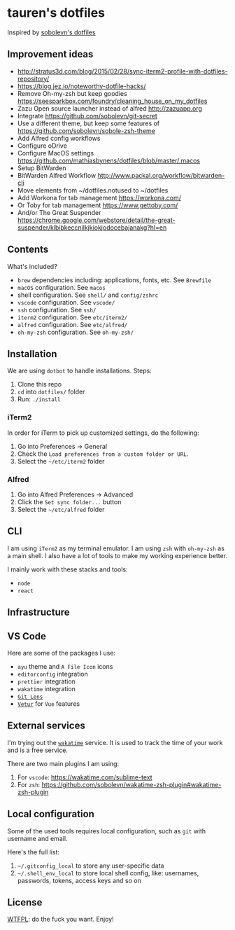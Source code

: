 # tauren's dotfiles

Inspired by [sobolevn's dotfiles](https://github.com/sobolevn/dotfiles)

## Improvement ideas

- http://stratus3d.com/blog/2015/02/28/sync-iterm2-profile-with-dotfiles-repository/
- https://blog.jez.io/noteworthy-dotfile-hacks/
- Remove Oh-my-zsh but keep goodies https://seesparkbox.com/foundry/cleaning_house_on_my_dotfiles
- Zazu Open source launcher instead of alfred http://zazuapp.org
- Integrate https://github.com/sobolevn/git-secret
- Use a different theme, but keep some features of https://github.com/sobolevn/sobole-zsh-theme
- Add Alfred config workflows
- Configure oDrive
- Configure MacOS settings https://github.com/mathiasbynens/dotfiles/blob/master/.macos
- Setup BitWarden
- BitWarden Alfred Workflow http://www.packal.org/workflow/bitwarden-cli
- Move elements from ~/dotfiles.notused to ~/dotfiles
- Add Workona for tab management https://workona.com/
- Or Toby for tab management https://www.gettoby.com/
- And/or The Great Suspender https://chrome.google.com/webstore/detail/the-great-suspender/klbibkeccnjlkjkiokjodocebajanakg?hl=en

## Contents

What's included?

- `brew` dependencies including: applications, fonts, etc. See `Brewfile`
- `macOS` configuration. See `macos`
- shell configuration. See `shell/` and `config/zshrc`
- `vscode` configuration. See `vscode/`
- `ssh` configuration. See `ssh/`
- `iterm2` configuration. See `etc/iterm2/`
- `alfred` configuration. See `etc/alfred/`
- `oh-my-zsh` configuration. See `oh-my-zsh/`

## Installation

We are using `dotbot` to handle installations. Steps:

1. Clone this repo
2. `cd` into `dotfiles/` folder
3. Run: `./install`

### iTerm2

In order for iTerm to pick up customized settings, do the following:

1. Go into Preferences -> General
1. Check the `Load preferences from a custom folder or URL`.
1. Select the `~/etc/iterm2` folder

### Alfred

1. Go into Alfred Preferences -> Advanced
1. Click the `Set sync folder...` button
1. Select the `~/etc/alfred` folder

## CLI

I am using `iTerm2` as my terminal emulator.
I am using `zsh` with `oh-my-zsh` as a main shell.
I also have a lot of tools to make my working experience better.

I mainly work with these stacks and tools:

- `node`
- `react`

## Infrastructure

<!--
TODO:
I try to containerize everything.
So `docker` is my main development and deployment tool.
You can install it from its [official site](https://docs.docker.com/docker-for-mac/) (`brew` [version](https://github.com/Homebrew/homebrew-core/blob/master/Formula/docker.rb) is also an option).

I prefer to use `edge` version of `docker`.
So, you will have to download it manually.

However, I also use several databases and other services locally:

- `postgresql` (with `postgis`)
- `mysql`
- `redis`
- `rabbitmq`
 -->

## VS Code

Here are some of the packages I use:

- `ayu` theme and `A File Icon` icons
- `editorconfig` integration
- `prettier` integration
- `wakatime` integration
- [`Git Lens`](https://github.com/eamodio/vscode-gitlens)
- [`Vetur`](https://github.com/vuejs/vetur) for `Vue` features

## External services

I'm trying out the [`wakatime`](https://wakatime.com/) service.
It is used to track the time of your work and is a free service.

There are two main plugins I am using:

1. For `vscode`: https://wakatime.com/sublime-text
2. For `zsh`: https://github.com/sobolevn/wakatime-zsh-plugin#wakatime-zsh-plugin

## Local configuration

Some of the used tools requires local configuration, such as `git` with username and email.

Here's the full list:

1. `~/.gitconfig_local` to store any user-specific data
2. `~/.shell_env_local` to store local shell config, like: usernames, passwords, tokens, access keys and so on

## License

[WTFPL](https://en.wikipedia.org/wiki/WTFPL): do the fuck you want. Enjoy!
